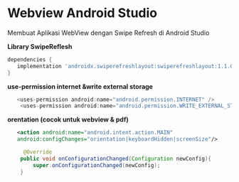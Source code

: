 # Webview Android Studio
Membuat Aplikasi WebView dengan Swipe Refresh di Android Studio 

**Library <b>SwipeReflesh</b>**
```gradle
dependencies {
   implementation 'androidx.swiperefreshlayout:swiperefreshlayout:1.1.0'
}
```
**use-permission internet &write external storage**
```gradle
   <uses-permission android:name="android.permission.INTERNET" />
    <uses-permission android:name="android.permission.WRITE_EXTERNAL_STORAGE"/>
```

**orentation (cocok untuk webview & pdf)**
```AndroidManifest.xml
   <action android:name="android.intent.action.MAIN"
   android:configChanges="orientation|keyboardHidden|screenSize"/>
```
```MainActivity.java
     @Override
    public void onConfigurationChanged(Configuration newConfig){
        super.onConfigurationChanged(newConfig);
    }
```

  


